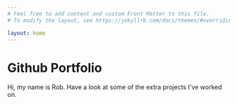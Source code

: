 ```yaml
---
# Feel free to add content and custom Front Matter to this file.
# To modify the layout, see https://jekyllrb.com/docs/themes/#overriding-theme-defaults

layout: home
---
```


# Github Portfolio

Hi, my name is Rob. Have a look at some of the extra projects I've worked on.
